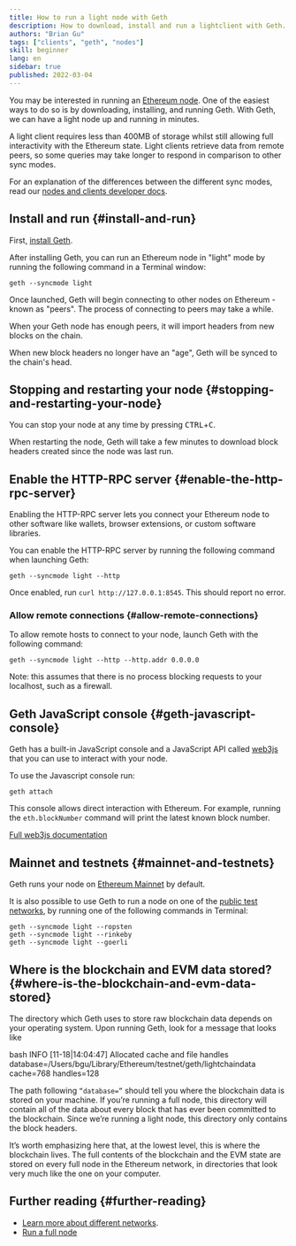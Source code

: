 ```yaml
---
title: How to run a light node with Geth
description: How to download, install and run a lightclient with Geth.
authors: "Brian Gu"
tags: ["clients", "geth", "nodes"]
skill: beginner
lang: en
sidebar: true
published: 2022-03-04
---
```


You may be interested in running an [Ethereum node](/developers/docs/nodes-and-clients/). One of the easiest ways to do so is by downloading, installing, and running Geth. With Geth, we can have a light node up and running in minutes.

A light client requires less than 400MB of storage whilst still allowing full interactivity with the Ethereum state. Light clients retrieve data from remote peers, so some queries may take longer to respond in comparison to other sync modes.

For an explanation of the differences between the different sync modes, read our [nodes and clients developer docs](developers/docs/nodes-and-clients/#node-types).

## Install and run {#install-and-run}

First, [install Geth](https://geth.ethereum.org/docs/install-and-build/installing-geth).

After installing Geth, you can run an Ethereum node in "light" mode by running the following command in a Terminal window:

```
geth --syncmode light
```

Once launched, Geth will begin connecting to other nodes on Ethereum - known as "peers". The process of connecting to peers may take a while.

When your Geth node has enough peers, it will import headers from new blocks on the chain. 

When new block headers no longer have an "age", Geth will be synced to the chain's head.

## Stopping and restarting your node {#stopping-and-restarting-your-node}

You can stop your node at any time by pressing <kbd>CTRL</kbd>+<kbd>C</kbd>.

When restarting the node, Geth will take a few minutes to download block headers created since the node was last run.

## Enable the HTTP-RPC server {#enable-the-http-rpc-server}

Enabling the HTTP-RPC server lets you connect your Ethereum node to other software like wallets, browser extensions, or custom software libraries.

You can enable the HTTP-RPC server by running the following command when launching Geth:
```
geth --syncmode light --http
```

Once enabled, run `curl http://127.0.0.1:8545`. This should report no error.

### Allow remote connections {#allow-remote-connections}

To allow remote hosts to connect to your node, launch Geth with the following command:
```
geth --syncmode light --http --http.addr 0.0.0.0
```

Note: this assumes that there is no process blocking requests to your localhost, such as a firewall.

## Geth JavaScript console {#geth-javascript-console}

Geth has a built-in JavaScript console and a JavaScript API called [web3js](https://github.com/ethereum/web3.js/) that you can use to interact with your node.

To use the Javascript console run: 

```
geth attach
```

This console allows direct interaction with Ethereum. For example, running the `eth.blockNumber` command will print the latest known block number.

[Full web3js documentation](http://web3js.readthedocs.io/)

## Mainnet and testnets {#mainnet-and-testnets}

Geth runs your node on [Ethereum Mainnet](/glossary/#mainnet/) by default.

It is also possible to use Geth to run a node on one of the [public test networks](/networks/#testnets/), by running one of the following commands in Terminal:
```
geth --syncmode light --ropsten
geth --syncmode light --rinkeby
geth --syncmode light --goerli
```

## Where is the blockchain and EVM data stored? {#where-is-the-blockchain-and-evm-data-stored}

The directory which Geth uses to store raw blockchain data depends on your operating system. Upon running Geth, look for a message that looks like

bash
INFO [11-18|14:04:47] Allocated cache and file handles         database=/Users/bgu/Library/Ethereum/testnet/geth/lightchaindata cache=768 handles=128


The path following `“database=”` should tell you where the blockchain data is stored on your machine. If you’re running a full node, this directory will contain all of the data about every block that has ever been committed to the blockchain. Since we’re running a light node, this directory only contains the block headers.

It’s worth emphasizing here that, at the lowest level, this is where the blockchain lives. The full contents of the blockchain and the EVM state are stored on every full node in the Ethereum network, in directories that look very much like the one on your computer.

## Further reading {#further-reading}

- [Learn more about different networks](/developers/docs/networks/).
- [Run a full node](/run-a-node/)
